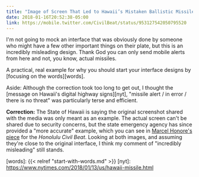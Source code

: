 ```yaml
---
title: "Image of Screen That Led to Hawaii’s Mistaken Ballistic Missile Alert"
date: 2018-01-16T20:52:38-05:00
link: https://mobile.twitter.com/CivilBeat/status/953127542050795520
---
```


I'm not going to mock an interface that was obviously done by someone who might have a few other important things on their plate, but this is an incredibly misleading design. Thank God you can only send mobile alerts from here and not, you know, actual missiles. 

A practical, real example for why you should start your interface designs by [focusing on the words][words]. 

Aside: Although the correction took too long to get out, I thought the [message on Hawaii's digital highway signs][nyt], "missile alert / in error / there is no threat" was particularly terse and efficient. 

**Correction:** The State of Hawaii is saying the original screenshot shared with the media was only meant as an example. The actual screen can't be shared due to security concerns, but the state emergency agency has since provided a "more accurate" example, which you can see in [Marcel Honore's piece](http://www.civilbeat.org/2018/01/hawaii-distributed-phony-image-of-missile-warning-screen/) for the _Honolulu Civil Beat_. Looking at both images, and assuming they're close to the original interface, I think my comment of "incredibly misleading" still stands. 

[words]: {{< relref "start-with-words.md" >}}
[nyt]: https://www.nytimes.com/2018/01/13/us/hawaii-missile.html